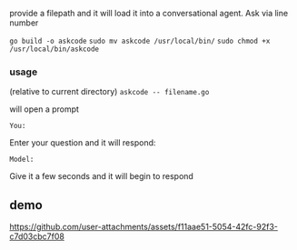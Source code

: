 provide a filepath and it will load it into a conversational agent. Ask via line number

`go build -o askcode`
`sudo mv askcode /usr/local/bin/`
`sudo chmod +x /usr/local/bin/askcode`

### usage

(relative to current directory)
`askcode -- filename.go`

will open a prompt

```
You:
```

Enter your question and it will respond:

```
Model: 
```

Give it a few seconds and it will begin to respond

## demo
https://github.com/user-attachments/assets/f11aae51-5054-42fc-92f3-c7d03cbc7f08




